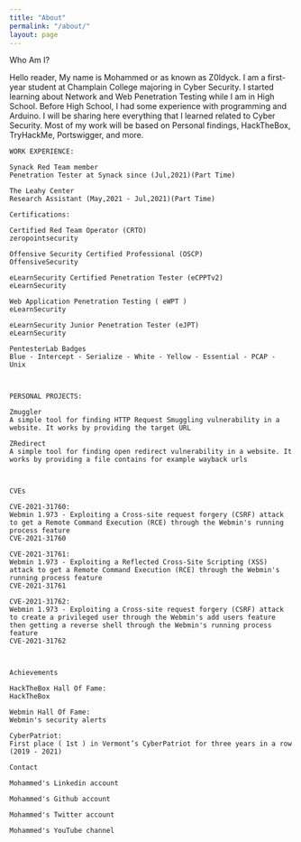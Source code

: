```yaml
---
title: "About"
permalink: "/about/"
layout: page
---
```


 Who Am I?

Hello reader, My name is Mohammed or as known as Z0ldyck. I am a first-year student at Champlain College majoring in Cyber Security. I started learning about Network and Web Penetration Testing while I am in High School. Before High School, I had some experience with programming and Arduino. I will be sharing here everything that I learned related to Cyber Security. Most of my work will be based on Personal findings, HackTheBox, TryHackMe, Portswigger, and more.

    WORK EXPERIENCE:

    Synack Red Team member
    Penetration Tester at Synack since (Jul,2021)(Part Time)

    The Leahy Center
    Research Assistant (May,2021 - Jul,2021)(Part Time)

    Certifications:

    Certified Red Team Operator (CRTO)
    zeropointsecurity

    Offensive Security Certified Professional (OSCP)
    OffensiveSecurity

    eLearnSecurity Certified Penetration Tester (eCPPTv2)
    eLearnSecurity

    Web Application Penetration Testing ( eWPT )
    eLearnSecurity

    eLearnSecurity Junior Penetration Tester (eJPT)
    eLearnSecurity

    PentesterLab Badges
    Blue - Intercept - Serialize - White - Yellow - Essential - PCAP - Unix



    PERSONAL PROJECTS:

    Zmuggler
    A simple tool for finding HTTP Request Smuggling vulnerability in a website. It works by providing the target URL

    ZRedirect
    A simple tool for finding open redirect vulnerability in a website. It works by providing a file contains for example wayback urls



    CVEs

    CVE-2021-31760:
    Webmin 1.973 - Exploiting a Cross-site request forgery (CSRF) attack to get a Remote Command Execution (RCE) through the Webmin's running process feature
    CVE-2021-31760

    CVE-2021-31761:
    Webmin 1.973 - Exploiting a Reflected Cross-Site Scripting (XSS) attack to get a Remote Command Execution (RCE) through the Webmin's running process feature
    CVE-2021-31761

    CVE-2021-31762:
    Webmin 1.973 - Exploiting a Cross-site request forgery (CSRF) attack to create a privileged user through the Webmin's add users feature then getting a reverse shell through the Webmin's running process feature
    CVE-2021-31762



    Achievements

    HackTheBox Hall Of Fame:
    HackTheBox

    Webmin Hall Of Fame:
    Webmin's security alerts

    CyberPatriot:
    First place ( 1st ) in Vermont’s CyberPatriot for three years in a row (2019 - 2021)

    Contact

    Mohammed's Linkedin account

    Mohammed's Github account

    Mohammed's Twitter account

    Mohammed's YouTube channel
